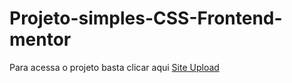 # Projeto-simples-CSS-Frontend-mentor
Para acessa o projeto basta clicar aqui [Site Upload](https://vinnixz.github.io/Projeto-simples-CSS-Frontend-mentor.io/index.html)
